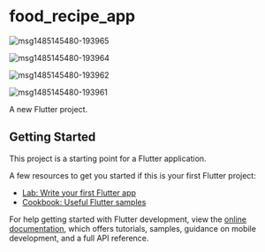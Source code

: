 # food_recipe_app
![msg1485145480-193965](https://user-images.githubusercontent.com/65229450/227463779-475c5e23-ecb6-4f23-b57d-b81ada593f82.jpg)

![msg1485145480-193964](https://user-images.githubusercontent.com/65229450/227464164-265bed81-675b-410c-9c5f-09aaf48629aa.jpg)

![msg1485145480-193962](https://user-images.githubusercontent.com/65229450/227464242-cbf2a3b0-c780-4152-b5a5-57b08b49674c.jpg)

![msg1485145480-193961](https://user-images.githubusercontent.com/65229450/227464266-fef32e4d-3956-4260-b3d0-c95cce72b174.jpg)

A new Flutter project.

## Getting Started

This project is a starting point for a Flutter application.

A few resources to get you started if this is your first Flutter project:

- [Lab: Write your first Flutter app](https://docs.flutter.dev/get-started/codelab)
- [Cookbook: Useful Flutter samples](https://docs.flutter.dev/cookbook)

For help getting started with Flutter development, view the
[online documentation](https://docs.flutter.dev/), which offers tutorials,
samples, guidance on mobile development, and a full API reference.
